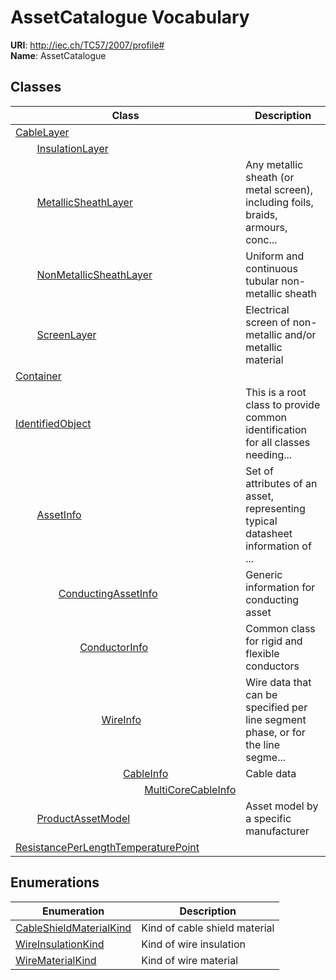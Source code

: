 # AssetCatalogue Vocabulary



**URI**: http://iec.ch/TC57/2007/profile#<br />
**Name**: AssetCatalogue



## Classes

| Class | Description |
| --- | --- |
| [CableLayer](CableLayer.md) |  |
| &nbsp;&nbsp;&nbsp;&nbsp;&nbsp;&nbsp;&nbsp;&nbsp;[InsulationLayer](InsulationLayer.md) |  |
| &nbsp;&nbsp;&nbsp;&nbsp;&nbsp;&nbsp;&nbsp;&nbsp;[MetallicSheathLayer](MetallicSheathLayer.md) | Any metallic sheath (or metal screen), including foils, braids, armours, conc... |
| &nbsp;&nbsp;&nbsp;&nbsp;&nbsp;&nbsp;&nbsp;&nbsp;[NonMetallicSheathLayer](NonMetallicSheathLayer.md) | Uniform and continuous tubular non-metallic sheath |
| &nbsp;&nbsp;&nbsp;&nbsp;&nbsp;&nbsp;&nbsp;&nbsp;[ScreenLayer](ScreenLayer.md) | Electrical screen of non-metallic and/or metallic material |
| [Container](Container.md) |  |
| [IdentifiedObject](IdentifiedObject.md) | This is a root class to provide common identification for all classes needing... |
| &nbsp;&nbsp;&nbsp;&nbsp;&nbsp;&nbsp;&nbsp;&nbsp;[AssetInfo](AssetInfo.md) | Set of attributes of an asset, representing typical datasheet information of ... |
| &nbsp;&nbsp;&nbsp;&nbsp;&nbsp;&nbsp;&nbsp;&nbsp;&nbsp;&nbsp;&nbsp;&nbsp;&nbsp;&nbsp;&nbsp;&nbsp;[ConductingAssetInfo](ConductingAssetInfo.md) | Generic information for conducting asset |
| &nbsp;&nbsp;&nbsp;&nbsp;&nbsp;&nbsp;&nbsp;&nbsp;&nbsp;&nbsp;&nbsp;&nbsp;&nbsp;&nbsp;&nbsp;&nbsp;&nbsp;&nbsp;&nbsp;&nbsp;&nbsp;&nbsp;&nbsp;&nbsp;[ConductorInfo](ConductorInfo.md) | Common class for rigid and flexible conductors |
| &nbsp;&nbsp;&nbsp;&nbsp;&nbsp;&nbsp;&nbsp;&nbsp;&nbsp;&nbsp;&nbsp;&nbsp;&nbsp;&nbsp;&nbsp;&nbsp;&nbsp;&nbsp;&nbsp;&nbsp;&nbsp;&nbsp;&nbsp;&nbsp;&nbsp;&nbsp;&nbsp;&nbsp;&nbsp;&nbsp;&nbsp;&nbsp;[WireInfo](WireInfo.md) | Wire data that can be specified per line segment phase, or for the line segme... |
| &nbsp;&nbsp;&nbsp;&nbsp;&nbsp;&nbsp;&nbsp;&nbsp;&nbsp;&nbsp;&nbsp;&nbsp;&nbsp;&nbsp;&nbsp;&nbsp;&nbsp;&nbsp;&nbsp;&nbsp;&nbsp;&nbsp;&nbsp;&nbsp;&nbsp;&nbsp;&nbsp;&nbsp;&nbsp;&nbsp;&nbsp;&nbsp;&nbsp;&nbsp;&nbsp;&nbsp;&nbsp;&nbsp;&nbsp;&nbsp;[CableInfo](CableInfo.md) | Cable data |
| &nbsp;&nbsp;&nbsp;&nbsp;&nbsp;&nbsp;&nbsp;&nbsp;&nbsp;&nbsp;&nbsp;&nbsp;&nbsp;&nbsp;&nbsp;&nbsp;&nbsp;&nbsp;&nbsp;&nbsp;&nbsp;&nbsp;&nbsp;&nbsp;&nbsp;&nbsp;&nbsp;&nbsp;&nbsp;&nbsp;&nbsp;&nbsp;&nbsp;&nbsp;&nbsp;&nbsp;&nbsp;&nbsp;&nbsp;&nbsp;&nbsp;&nbsp;&nbsp;&nbsp;&nbsp;&nbsp;&nbsp;&nbsp;[MultiCoreCableInfo](MultiCoreCableInfo.md) |  |
| &nbsp;&nbsp;&nbsp;&nbsp;&nbsp;&nbsp;&nbsp;&nbsp;[ProductAssetModel](ProductAssetModel.md) | Asset model by a specific manufacturer |
| [ResistancePerLengthTemperaturePoint](ResistancePerLengthTemperaturePoint.md) |  |





## Enumerations

| Enumeration | Description |
| --- | --- |
| [CableShieldMaterialKind](CableShieldMaterialKind.md) | Kind of cable shield material |
| [WireInsulationKind](WireInsulationKind.md) | Kind of wire insulation |
| [WireMaterialKind](WireMaterialKind.md) | Kind of wire material |





